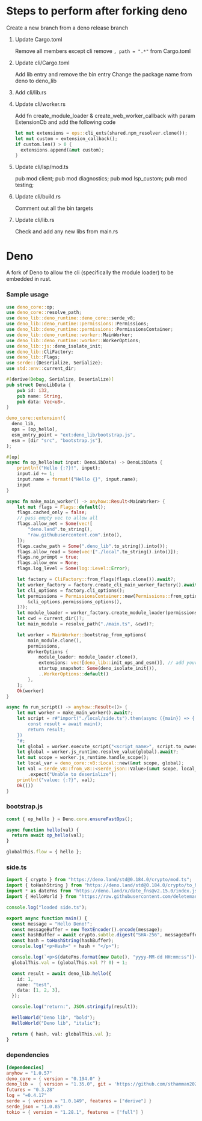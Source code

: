 # Steps to perform after forking deno

Create a new branch from a deno release branch

1. Update Cargo.toml

   Remove all members except cli
   remove `, path = ".*"` from Cargo.toml

2. Update cli/Cargo.toml

   Add lib entry and remove the bin entry
   Change the package name from deno to deno_lib

3. Add cli/lib.rs

4. Update cli/worker.rs

   Add fn create_module_loader & create_web_worker_callback with param ExtensionCb
   and add the following code

   ```rust
   let mut extensions = ops::cli_exts(shared.npm_resolver.clone());
   let mut custom = extension_callback();
   if custom.len() > 0 {
     extensions.append(&mut custom);
   }
   ```

5. Update cli/lsp/mod.ts

   pub mod client;
   pub mod diagnostics;
   pub mod lsp_custom;
   pub mod testing;

6. Update cli/build.rs

   Comment out all the bin targets

7. Update cli/lib.rs

   Check and add any new libs from main.rs

# Deno

A fork of Deno to allow the cli (specifically the module loader) to be embedded in rust.

### Sample usage

```rust
use deno_core::op;
use deno_core::resolve_path;
use deno_lib::deno_runtime::deno_core::serde_v8;
use deno_lib::deno_runtime::permissions::Permissions;
use deno_lib::deno_runtime::permissions::PermissionsContainer;
use deno_lib::deno_runtime::worker::MainWorker;
use deno_lib::deno_runtime::worker::WorkerOptions;
use deno_lib::js::deno_isolate_init;
use deno_lib::CliFactory;
use deno_lib::Flags;
use serde::{Deserialize, Serialize};
use std::env::current_dir;

#[derive(Debug, Serialize, Deserialize)]
pub struct DenoLibData {
    pub id: i32,
    pub name: String,
    pub data: Vec<u8>,
}

deno_core::extension!(
  deno_lib,
  ops = [op_hello],
  esm_entry_point = "ext:deno_lib/bootstrap.js",
  esm = [dir "src", "bootstrap.js"],
);

#[op]
async fn op_hello(mut input: DenoLibData) -> DenoLibData {
    println!("Hello {:?}!", input);
    input.id += 1;
    input.name = format!("Hello {}", input.name);
    input
}

async fn make_main_worker() -> anyhow::Result<MainWorker> {
    let mut flags = Flags::default();
    flags.cached_only = false;
    // pass empty vec to allow all
    flags.allow_net = Some(vec![
        "deno.land".to_string(),
        "raw.githubusercontent.com".into(),
    ]);
    flags.cache_path = Some(".deno_lib".to_string().into());
    flags.allow_read = Some(vec!["./local".to_string().into()]);
    flags.no_prompt = true;
    flags.allow_env = None;
    flags.log_level = Some(log::Level::Error);

    let factory = CliFactory::from_flags(flags.clone()).await?;
    let worker_factory = factory.create_cli_main_worker_factory().await?;
    let cli_options = factory.cli_options();
    let permissions = PermissionsContainer::new(Permissions::from_options(
        &cli_options.permissions_options(),
    )?);
    let module_loader = worker_factory.create_module_loader(permissions.clone());
    let cwd = current_dir()?;
    let main_module = resolve_path("./main.ts", &cwd)?;

    let worker = MainWorker::bootstrap_from_options(
        main_module.clone(),
        permissions,
        WorkerOptions {
            module_loader: module_loader.clone(),
            extensions: vec![deno_lib::init_ops_and_esm()], // add your custom extensions
            startup_snapshot: Some(deno_isolate_init()),
            ..WorkerOptions::default()
        },
    );
    Ok(worker)
}

async fn run_script() -> anyhow::Result<()> {
    let mut worker = make_main_worker().await?;
    let script = r#"import("./local/side.ts").then(async ({main}) => {
        const result = await main();
        return result;
    })
    "#;
    let global = worker.execute_script("<script_name>", script.to_owned().into())?;
    let global = worker.js_runtime.resolve_value(global).await?;
    let mut scope = worker.js_runtime.handle_scope();
    let local_var = deno_core::v8::Local::new(&mut scope, global);
    let val = serde_v8::from_v8::<serde_json::Value>(&mut scope, local_var)
        .expect("Unable to deserialize");
    println!("value: {:?}", val);
    Ok(())
}
```

### bootstrap.js

```js
const { op_hello } = Deno.core.ensureFastOps();

async function hello(val) {
  return await op_hello(val);
}

globalThis.flow = { hello };
```

### side.ts

```ts
import { crypto } from "https://deno.land/std@0.184.0/crypto/mod.ts";
import { toHashString } from "https://deno.land/std@0.184.0/crypto/to_hash_string.ts";
import * as dateFns from "https://deno.land/x/date_fns@v2.15.0/index.js";
import { HelloWorld } from "https://raw.githubusercontent.com/deleteman/versioned-deno-module/4.0/hello.ts";

console.log("loaded side.ts");

export async function main() {
  const message = "Hello Deno!";
  const messageBuffer = new TextEncoder().encode(message);
  const hashBuffer = await crypto.subtle.digest("SHA-256", messageBuffer);
  const hash = toHashString(hashBuffer);
  console.log("<p>Hash=" + hash + "</p>");

  console.log(`<p>${dateFns.format(new Date(), "yyyy-MM-dd HH:mm:ss")}</p>`);
  globalThis.val = (globalThis.val ?? 0) + 1;

  const result = await deno_lib.hello({
    id: 1,
    name: "test",
    data: [1, 2, 3],
  });

  console.log("return:", JSON.stringify(result));

  HelloWorld("Deno lib", "bold");
  HelloWorld("Deno lib", "italic");

  return { hash, val: globalThis.val };
}
```

### dependencies

```toml
[dependencies]
anyhow = "1.0.57"
deno_core = { version = "0.194.0" }
deno_lib =  { version = "1.35.0", git = 'https://github.com/sthamman2024/deno_lib.git', tag="v1.35.0.lib" }
futures = "0.3.28"
log = "=0.4.17"
serde = { version = "1.0.149", features = ["derive"] }
serde_json = "1.0.85"
tokio = { version = "1.28.1", features = ["full"] }
```
